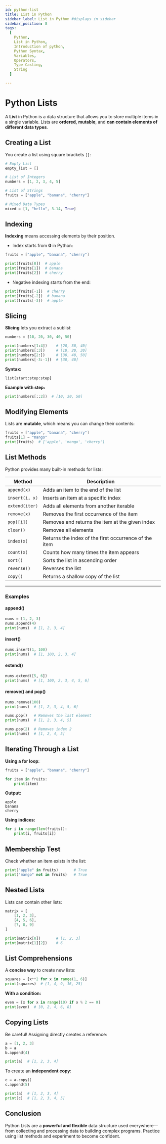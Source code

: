 ```yaml
---
id: python-list
title: List in Python
sidebar_label: List in Python #displays in sidebar
sidebar_position: 8
tags:
  [
    Python,
    List in Python,
    Introduction of python,
    Python Syntax,
    Variables,
    Operators,
    Type Casting,
    String
  ]

---
```



# Python Lists

A **List** in Python is a data structure that allows you to store multiple items in a single variable. Lists are **ordered**, **mutable**, and **can contain elements of different data types**.


## Creating a List

You create a list using square brackets `[]`:

```python
# Empty List
empty_list = []

# List of Integers
numbers = [1, 2, 3, 4, 5]

# List of Strings
fruits = ["apple", "banana", "cherry"]

# Mixed Data Types
mixed = [1, "hello", 3.14, True]
````



## Indexing

**Indexing** means accessing elements by their position.

* Index starts from **0** in Python:

```python
fruits = ["apple", "banana", "cherry"]

print(fruits[0])  # apple
print(fruits[1])  # banana
print(fruits[2])  # cherry
```

* Negative indexing starts from the end:

```python
print(fruits[-1])  # cherry
print(fruits[-2])  # banana
print(fruits[-3])  # apple
```



## Slicing

**Slicing** lets you extract a sublist:

```python
numbers = [10, 20, 30, 40, 50]

print(numbers[1:4])    # [20, 30, 40]
print(numbers[:3])     # [10, 20, 30]
print(numbers[2:])     # [30, 40, 50]
print(numbers[-3:-1])  # [30, 40]
```

**Syntax:**

```
list[start:stop:step]
```

**Example with step:**

```python
print(numbers[::2])  # [10, 30, 50]
```


## Modifying Elements

Lists are **mutable**, which means you can change their contents:

```python
fruits = ["apple", "banana", "cherry"]
fruits[1] = "mango"
print(fruits)  # ['apple', 'mango', 'cherry']
```


## List Methods

Python provides many built-in methods for lists:

| Method         | Description                                           |
| -------------- | ----------------------------------------------------- |
| `append(x)`    | Adds an item to the end of the list                   |
| `insert(i, x)` | Inserts an item at a specific index                   |
| `extend(iter)` | Adds all elements from another iterable               |
| `remove(x)`    | Removes the first occurrence of the item              |
| `pop([i])`     | Removes and returns the item at the given index       |
| `clear()`      | Removes all elements                                  |
| `index(x)`     | Returns the index of the first occurrence of the item |
| `count(x)`     | Counts how many times the item appears                |
| `sort()`       | Sorts the list in ascending order                     |
| `reverse()`    | Reverses the list                                     |
| `copy()`       | Returns a shallow copy of the list                    |

---

### Examples

#### append()

```python
nums = [1, 2, 3]
nums.append(4)
print(nums)  # [1, 2, 3, 4]
```

#### insert()

```python
nums.insert(1, 100)
print(nums)  # [1, 100, 2, 3, 4]
```

#### extend()

```python
nums.extend([5, 6])
print(nums)  # [1, 100, 2, 3, 4, 5, 6]
```

#### remove() and pop()

```python
nums.remove(100)
print(nums)  # [1, 2, 3, 4, 5, 6]

nums.pop()   # Removes the last element
print(nums)  # [1, 2, 3, 4, 5]

nums.pop(2)  # Removes index 2
print(nums)  # [1, 2, 4, 5]
```


## Iterating Through a List

**Using a for loop:**

```python
fruits = ["apple", "banana", "cherry"]

for item in fruits:
    print(item)
```

**Output:**

```
apple
banana
cherry
```

**Using indices:**

```python
for i in range(len(fruits)):
    print(i, fruits[i])
```


## Membership Test

Check whether an item exists in the list:

```python
print("apple" in fruits)       # True
print("mango" not in fruits)   # True
```


## Nested Lists

Lists can contain other lists:

```python
matrix = [
    [1, 2, 3],
    [4, 5, 6],
    [7, 8, 9]
]

print(matrix[0])       # [1, 2, 3]
print(matrix[1][2])    # 6
```


## List Comprehensions

A **concise way** to create new lists:

```python
squares = [x**2 for x in range(1, 6)]
print(squares)  # [1, 4, 9, 16, 25]
```

**With a condition:**

```python
even = [x for x in range(10) if x % 2 == 0]
print(even)  # [0, 2, 4, 6, 8]
```


## Copying Lists

Be careful! Assigning directly creates a reference:

```python
a = [1, 2, 3]
b = a
b.append(4)

print(a)  # [1, 2, 3, 4]
```

To create an **independent copy:**

```python
c = a.copy()
c.append(5)

print(a)  # [1, 2, 3, 4]
print(c)  # [1, 2, 3, 4, 5]
```


## Conclusion

Python Lists are a **powerful and flexible** data structure used everywhere—from collecting and processing data to building complex programs. Practice using list methods and experiment to become confident.
